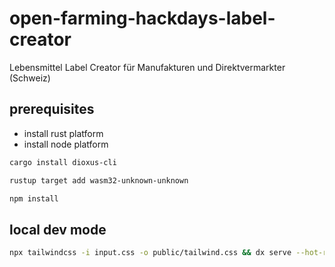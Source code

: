 # open-farming-hackdays-label-creator
Lebensmittel Label Creator für Manufakturen und Direktvermarkter (Schweiz)


## prerequisites

* install rust platform
* install node platform

```bash
cargo install dioxus-cli
```

```bash
rustup target add wasm32-unknown-unknown
```

```bash
npm install
```

## local dev mode

```bash
npx tailwindcss -i input.css -o public/tailwind.css && dx serve --hot-reload
```
